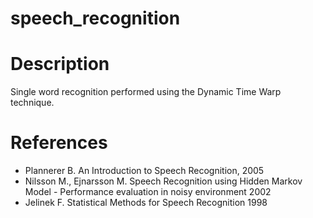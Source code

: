 speech_recognition
==================

Description
===========

Single word recognition performed using the Dynamic Time Warp technique.

References
==========
* Plannerer B. An Introduction to Speech Recognition, 2005
* Nilsson M., Ejnarsson M. Speech Recognition using Hidden Markov Model - Performance evaluation in noisy environment 2002
* Jelinek F. Statistical Methods for Speech Recognition 1998



